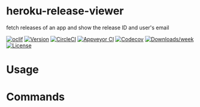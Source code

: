 heroku-release-viewer
=====================

fetch releases of an app and show the release ID and user&#39;s email

[![oclif](https://img.shields.io/badge/cli-oclif-brightgreen.svg)](https://oclif.io)
[![Version](https://img.shields.io/npm/v/heroku-release-viewer.svg)](https://npmjs.org/package/heroku-release-viewer)
[![CircleCI](https://circleci.com/gh/ftcjeff/heroku-release-viewer/tree/master.svg?style=shield)](https://circleci.com/gh/ftcjeff/heroku-release-viewer/tree/master)
[![Appveyor CI](https://ci.appveyor.com/api/projects/status/github/ftcjeff/heroku-release-viewer?branch=master&svg=true)](https://ci.appveyor.com/project/ftcjeff/heroku-release-viewer/branch/master)
[![Codecov](https://codecov.io/gh/ftcjeff/heroku-release-viewer/branch/master/graph/badge.svg)](https://codecov.io/gh/ftcjeff/heroku-release-viewer)
[![Downloads/week](https://img.shields.io/npm/dw/heroku-release-viewer.svg)](https://npmjs.org/package/heroku-release-viewer)
[![License](https://img.shields.io/npm/l/heroku-release-viewer.svg)](https://github.com/ftcjeff/heroku-release-viewer/blob/master/package.json)

<!-- toc -->
# Usage
<!-- usage -->
# Commands
<!-- commands -->
